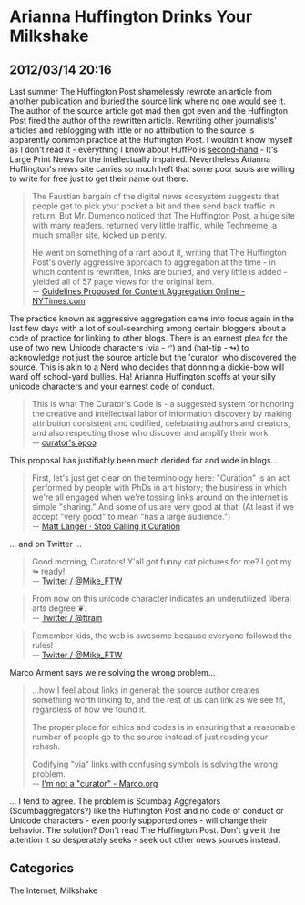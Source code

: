 # Arianna Huffington Drinks Your Milkshake

## 2012/03/14 20:16

Last summer The Huffington Post shamelessly rewrote an article from 
another publication and buried the source link where no one would see 
it. The author of the source article got mad then got even and the 
Huffington Post fired the author of the rewritten article. Rewriting 
other journalists' articles and reblogging with little or no attribution 
to the source is apparently common practice at the Huffington Post. I 
wouldn't know myself as I don't read it - everything I know about HuffPo 
is [second-hand][4] - It's Large Print News for the intellectually 
impaired. Nevertheless Arianna Huffington's news site carries so much 
heft that some poor souls are willing to write for free just to get 
their name out there.

> The Faustian bargain of the digital news ecosystem suggests that people 
> get to pick your pocket a bit and then send back traffic in return. But 
> Mr. Dumenco noticed that The Huffington Post, a huge site with many 
> readers, returned very little traffic, while Techmeme, a much smaller 
> site, kicked up plenty. 
>  
> He went on something of a rant about it, writing that The Huffington 
> Post's overly aggressive approach to aggregation at the time - in which 
> content is rewritten, links are buried, and very little is added - 
> yielded all of 57 page views for the original item.  
>  -- [Guidelines Proposed for Content Aggregation Online - NYTimes.com][1]

The practice known as aggressive aggregation came into focus again in 
the last few days with a lot of soul-searching among certain bloggers 
about a code of practice for linking to other blogs. There is an earnest 
plea for the use of two new Unicode characters (via - &#5413;) and (hat-tip - &#8620;) to 
acknowledge not just the source article but the 'curator' who discovered 
the source. This is akin to a Nerd who decides that donning a dickie-bow 
will ward off school-yard bullies. Ha! Arianna Huffington scoffs at your 
silly unicode characters and your earnest code of conduct. 

> This is what The Curator's Code is - a suggested system for honoring the 
> creative and intellectual labor of information discovery by making 
> attribution consistent and codified, celebrating authors and creators, 
> and also respecting those who discover and amplify their work.  
> -- [curator's &#477;po&#596;][2]

This proposal has justifiably been much derided far and wide in blogs...

> First, let's just get clear on the terminology here: "Curation" is an 
> act performed by people with PhDs in art history; the business in which 
> we're all engaged when we're tossing links around on the internet is 
> simple "sharing." And some of us are very good at that! (At least if we 
> accept "very good" to mean "has a large audience.")  
> -- [Matt Langer &middot; Stop Calling it Curation][3]

... and on Twitter ...

> Good morning, Curators! Y'all got funny cat pictures for me? I got my &#8620; ready!  
> -- [Twitter / @Mike_FTW](https://twitter.com/#!/Mike_FTW/status/179938756403527680)

> From now on this unicode character indicates an underutilized liberal 
> arts degree &#10086;.  
> -- [Twitter / @ftrain](https://twitter.com/#!/ftrain/status/179565012795404289)

> Remember kids, the web is awesome because everyone followed the rules!  
> -- [Twitter / @Mike_FTW](https://twitter.com/#!/Mike_FTW/status/179939491493056514)

Marco Arment says we're solving the wrong problem...

> ...how I feel about links in general: the source author creates something 
> worth linking to, and the rest of us can link as we see fit, regardless 
> of how we found it.
>  
> The proper place for ethics and codes is in ensuring that a reasonable 
> number of people go to the source instead of just reading your rehash.
>  
> Codifying "via" links with confusing symbols is solving the wrong problem.  
> -- [I'm not a "curator" - Marco.org][5]

... I tend to agree. The problem is Scumbag Aggregators 
(Scumbaggregators?) like the Huffington Post and no code of conduct or 
Unicode characters - even poorly supported ones - will change their 
behavior. The solution? Don't read The Huffington Post. Don't give it 
the attention it so desperately seeks - seek out other news sources 
instead. 

## Categories
The Internet, Milkshake

[1]: http://www.nytimes.com/2012/03/12/business/media/guidelines-proposed-for-content-aggregation-online.html?_r=1
[2]: http://www.curatorscode.org/ 
[3]: http://blog.mattlanger.com/post/19184734567
[4]: http://www.theonion.com/articles/huffington-post-employee-sucked-into-aggregation-t,27244/
[5]: http://www.marco.org/2012/03/12/not-a-curator
